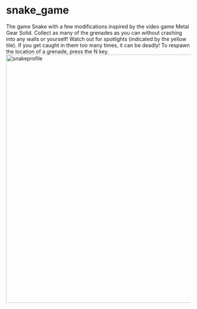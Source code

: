 # snake_game
The game Snake with a few modifications inspired by the video game Metal Gear Solid. 
Collect as many of the grenades as you can without crashing into any walls or yourself!
Watch out for spotlights (indicated by the yellow tile). If you get caught in them too many times, it can be deadly!
To respawn the location of a grenade, press the N key. 
<img width="676" alt="snakeprofile" src="https://user-images.githubusercontent.com/24801155/65103743-28da5180-d99d-11e9-9fa3-34b7cfb48d97.png">

